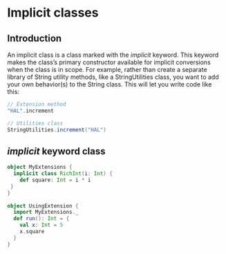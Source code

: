 
# Implicit classes
## Introduction
An implicit class is a class marked with the _implicit_ keyword. This keyword makes the class’s primary constructor available for implicit conversions when the class is in scope. For example, rather than create a separate library of String utility methods, like a StringUtilities class, you want to add your own behavior(s) to the String class. This will let you write code like this:

```scala
// Extension method
"HAL".increment

// Utilities class
StringUtilities.increment("HAL")
```

## _implicit_ keyword class 

```scala
object MyExtensions {
  implicit class RichInt(i: Int) {
    def square: Int = i * i
 }
}
 
object UsingExtension {
  import MyExtensions._
  def run(): Int = {
    val x: Int = 5
    x.square
  }
}
```
